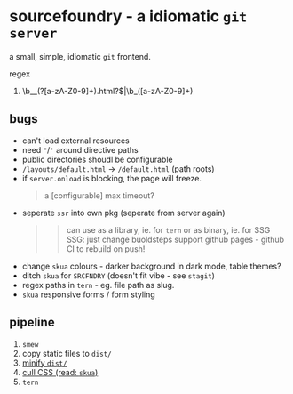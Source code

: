 # sourcefoundry - a idiomatic `git server`

a small, simple, idiomatic `git` frontend.

regex
1) \b__(?<catch>[a-zA-Z0-9]+).html?$|\b_([a-zA-Z0-9]+)

## bugs

- can't load external resources
- need `"`/`'` around directive paths
- public directories shoudl be configurable
- `/layouts/default.html` -> `/default.html` (path roots)
- if `server.onload` is blocking, the page will freeze. 
  > a [configurable] max timeout?
- seperate `ssr` into own pkg (seperate from server again)
  >> can use as a library, ie. for `tern` or as binary, ie. for SSG
  >> SSG: just change buoldsteps
          support github pages - github CI to rebuild on push!
- change `skua` colours - darker background in dark mode, table themes?
- ditch `skua` for `SRCFNDRY` (doesn't fit vibe - see `stagit`)
- regex paths in `tern` - eg. file path as slug.
- `skua` responsive forms / form styling

## pipeline

1. `smew`
2. copy static files to `dist/`
3. [minify `dist/`](https://github.com/wilsonzlin/minify-html)
4. [cull CSS (read: `skua`)](https://github.com/purifycss/purifycss)
5. `tern`

